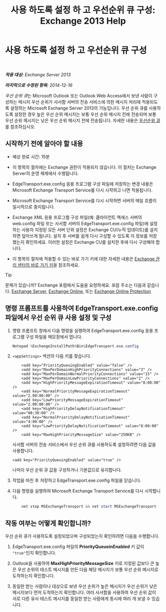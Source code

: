 ﻿---
title: '사용 하도록 설정 하 고 우선순위 큐 구성: Exchange 2013 Help'
TOCTitle: 사용 하도록 설정 하 고 우선순위 큐 구성
ms:assetid: 1975d85d-2f1d-4852-8d19-e74ba4ba3853
ms:mtpsurl: https://technet.microsoft.com/ko-kr/library/JJ891104(v=EXCHG.150)
ms:contentKeyID: 51407673
ms.date: 05/22/2018
mtps_version: v=EXCHG.150
ms.translationtype: MT
---

# 사용 하도록 설정 하 고 우선순위 큐 구성

 

_**적용 대상:** Exchange Server 2013_

_**마지막으로 수정된 항목:** 2014-12-16_

*우선 순위 큐*는 Microsoft Outlook 또는 Outlook Web Access에서 보낸 사람이 구성하는 메시지 우선 순위가 사서함 서버의 전송 서비스에 의한 메시지 처리에 적용되도록 설정하는 Microsoft Exchange Server 2013의 기능입니다. 우선 순위 큐를 사용하도록 설정한 경우 높은 우선 순위 메시지는 보통 우선 순위 메시지 전에 전송되며 보통 우선 순위 메시지는 낮은 우선 순위 메시지 전에 전송됩니다. 자세한 내용은 [우선순위 큐](priority-queuing-exchange-2013-help.md)를 참조하십시오.

## 시작하기 전에 알아야 할 내용

  - 예상 완료 시간: 15분

  - 이 항목의 절차에는 Exchange 권한이 적용되지 않습니다. 이 절차는 Exchange Server의 운영 체제에서 수행됩니다.

  - EdgeTransport.exe.config 응용 프로그램 구성 파일에 저장하는 변경 내용은 Microsoft Exchange Transport Service를 다시 시작하고 나면 적용됩니다.

  - Microsoft Exchange Transport Service를 다시 시작하면 서버의 메일 흐름이 일시적으로 중지됩니다.

  - Exchange XML 응용 프로그램 구성 파일(예: 클라이언트 액세스 서버의 web.config 파일 또는 사서함 서버의 EdgeTransport.exe.config 파일)에 설정하는 사용자 지정된 모든 서버 단위 설정은 Exchange CU(누적 업데이트)를 설치하면 덮어쓰게 됩니다. 설치 후 서버를 쉽게 다시 구성할 수 있도록 이 정보를 저장했는지 확인하세요. 이러한 설정은 Exchange CU를 설치한 후에 다시 구성해야 합니다.

  - 이 항목의 절차에 적용할 수 있는 바로 가기 키에 대한 자세한 내용은 [Exchange 관리 센터의 바로 가기 키](keyboard-shortcuts-in-the-exchange-admin-center-exchange-online-protection-help.md)을 참조하세요.


> [!TIP]  
> 문제가 있습니까? Exchange 포럼에서 도움을 요청하세요. 포럼 주소는 다음과 같습니다. <A href="https://go.microsoft.com/fwlink/p/?linkid=60612">Exchange Server</A>, <A href="https://go.microsoft.com/fwlink/p/?linkid=267542">Exchange Online</A>, 또는 <A href="https://go.microsoft.com/fwlink/p/?linkid=285351">Exchange Online Protection</A>



## 명령 프롬프트를 사용하여 EdgeTransport.exe.config 파일에서 우선 순위 큐 사용 설정 및 구성

1.  명령 프롬프트 창에서 다음 명령을 실행하여 EdgeTransport.exe.config 응용 프로그램 구성 파일을 메모장에서 엽니다.
    
    ```powershell
    Notepad %ExchangeInstallPath%Bin\EdgeTransport.exe.config
    ```

2.  `<appSettings>` 섹션의 다음 키를 찾습니다.
    
    ```command line
        <add key="PriorityQueuingEnabled" value="false" />
        <add key="MaxPerDomainHighPriorityConnections" value="3" />
        <add key="MaxPerDomainNormalPriorityConnections" value="15" />
        <add key="MaxPerDomainLowPriorityConnections" value="2" />
        <add key="HighPriorityMessageExpirationTimeout" value="8:00:00" />
        <add key="NormalPriorityMessageExpirationTimeout" value="2.00:00:00" />
        <add key="LowPriorityMessageExpirationTimeout" value="2.00:00:00" />
        <add key="HighPriorityDelayNotificationTimeout" value="00:30:00" />
        <add key="NormalPriorityDelayNotificationTimeout" value="4:00:00" />
        <add key="LowPriorityDelayNotificationTimeout" value="8:00:00" />
        <add key="MaxHighPriorityMessageSize" value="250KB" />
    ```    
    사서함 서버의 전송 서비스에서 우선 순위 큐를 사용하도록 설정하려면 다음 값을 사용합니다.
    
    ```command line
    <add key="PriorityQueuingEnabled" value="true" />
    ```
    
    나머지 우선 순위 큐 값을 구성하거나 기본값으로 유지합니다.

3.  작업을 마친 후 저장하고 EdgeTransport.exe.config 파일을 닫습니다.

4.  다음 명령을 실행하여 Microsoft Exchange Transport Service를 다시 시작합니다.
    
    ```powershell
        net stop MSExchangeTransport && net start MSExchangeTransport
    ```

## 작동 여부는 어떻게 확인합니까?

우선 순위 큐가 사용하도록 설정되었으며 구성되었는지 확인하려면 다음을 수행합니다.

1.  EdgeTransport.exe.config 파일의 **PriorityQueueinEnabled** 키 값이 `"true"`인지 확인합니다.

2.  Outlook을 사용하여 **MaxHighPriorityMessageSize** 키로 지정된 값보다 큰 높은 우선 순위의 테스트 메시지를 만든 다음 해당 메시지가 보통 우선 순위 메시지로 도착하는지 확인합니다.

3.  동일한 받는 사람이나 대상으로 보낸 우선 순위가 높은 메시지가 우선 순위가 낮은 메시지보다 먼저 도착하는지 확인합니다. 여러 사서함을 사용하여 우선 순위 값이 서로 다른 유사 테스트 메시지를 동일한 받는 사람에게 동시에 여러 개 보낼 수 있습니다.

